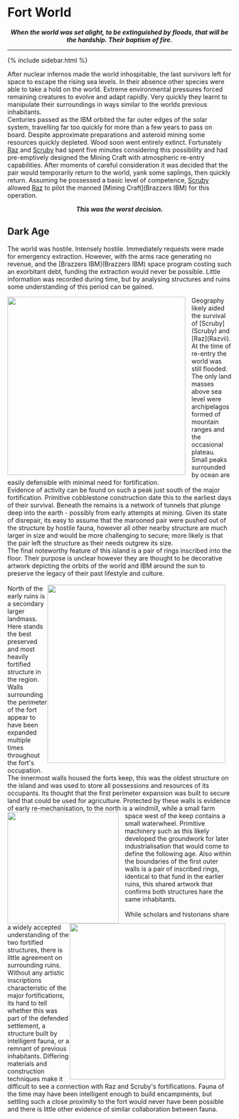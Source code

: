 # Fort World
***<p style="text-align: center;">When the world was set alight, to be extinguished by floods, that will be the hardship. Their baptism of fire.<p>***
<hr>

{% include sidebar.html %}

After nuclear infernos made the world inhospitable, the last survivors left for space to escape the rising sea levels. In their absence other species were able to take a hold on the world. Extreme environmental pressures forced remaining creatures to evolve and adapt rapidly. Very quickly they learnt to manipulate their surroundings in ways similar to the worlds previous inhabitants.<br />
Centuries passed as the IBM orbited the far outer edges of the solar system, travelling far too quickly for more than a few years to pass on board. Despite approximate preparations and asteroid mining some resources quickly depleted. Wood soon went entirely extinct. Fortunately [Raz](Razvii) and [Scruby](Scruby) had spent five minutes considering this possibility and had pre-emptively designed the Mining Craft with atmospheric re-entry capabilities. After moments of careful consideration it was decided that the pair would temporarily return to the world, yank some saplings, then quickly return. Assuming he possessed a basic level of competence, [Scruby](Scruby) allowed [Raz](Razvii) to pilot the manned [Mining Craft](Brazzers IBM) for this operation.<br/><p style="text-align: center;">***This was the worst decision.***<p><!--<div style="text-align: left;">[[File:Muppet.mp4]]</div><br /> -->
## Dark Age
The world was hostile. Intensely hostile. Immediately requests were made for emergency extraction. However, with the arms race generating no revenue, and the [Brazzers IBM](Brazzers IBM) space program costing such an exorbitant debt, funding the extraction would never be possible. Little information was recorded during time, but by analysing structures and ruins some understanding of this period can be gained.<br />
<div style="float:left;margin:0 1em 0 0;"><img src="assets/YAD/Pages/FortWorld/OldKeep1.png" width="400"></div> Geography likely aided the survival of [Scruby](Scruby) and [Raz](Razvii). At the time of re-entry the world was still flooded. The only land masses above sea level were archipelagos formed of mountain ranges and the occasional plateau. Small peaks surrounded by ocean are easily defensible with minimal need for fortification.<br /> Evidence of activity can be found on such a peak just south of the major fortification. Primitive cobblestone construction date this to the earliest days of their survival. Beneath the remains is a network of tunnels that plunge deep into the earth - possibly from early attempts at mining. Given its state of disrepair, its easy to assume that the marooned pair were pushed out of the structure by hostile fauna, however all other nearby structure are much larger in size and would be more challenging to secure; more likely is that the pair left the structure as their needs outgrew its size.<br /> The final noteworthy feature of this island is a pair of rings inscribed into the floor. Their purpose is unclear however they are thought to be decorative artwork depicting the orbits of the world and IBM around the sun to preserve the legacy of their past lifestyle and culture.<br /><br />
<div style="float:right;margin:0 1em 0 0;"><img src="assets/YAD/Pages/FortWorld/BirdsEye1.png" width="400px"></div> North of the early ruins is a secondary larger landmass. Here stands the best preserved and most heavily fortified structure in the region. Walls surrounding the perimeter of the fort appear to have been expanded multiple times throughout the fort's occupation.<br /> The innermost walls housed the forts keep, this was the oldest structure on the island and was used to store all possessions and resources of its occupants. Its thought that the first perimeter expansion was built to secure land that could be used for agriculture. Protected by these walls is evidence of early re-mechanisation, to the north is a windmill, <div style="float:left;margin:0 1em 0 0;"><img src="assets/YAD/Pages/FortWorld/Farm1.png" width="250"></div> while a small farm space west of the keep contains a small waterwheel. Primitive machinery such as this likely developed the groundwork for later industrialisation that would come to define the following age. Also within the boundaries of the first outer walls is a pair of inscribed rings, identical to that fund in the earlier ruins, this shared artwork that confirms both structures hare the same inhabitants. <br /> <br />
<div style="float:right;margin:0 1em 0 0;"><img src="assets/YAD/Pages/FortWorld/Camp1.png" width="350px"></div> While scholars and historians share a widely accepted understanding of the two fortified structures, there is little agreement on surrounding ruins. Without any artistic inscriptions characteristic of the major fortifications, its hard to tell whether this was part of the defended settlement, a structure built by intelligent fauna, or a remnant of previous inhabitants. Differing materials and construction techniques make it difficult to see a connection with Raz and Scruby's fortifications. Fauna of the time may have been intelligent enough to build encampments, but settling such a close proximity to the fort would never have been possible and there is little other evidence of similar collaboration between fauna.

